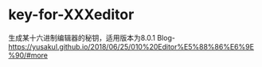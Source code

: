 # key-for-XXXeditor
生成某十六进制编辑器的秘钥，适用版本为8.0.1
Blog-https://yusakul.github.io/2018/06/25/010%20Editor%E5%88%86%E6%9E%90/#more
